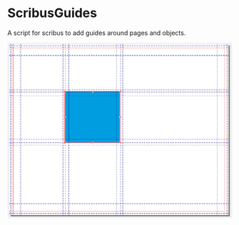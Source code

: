 # ScribusGuides
A script for scribus to add guides around pages and objects.

![screenshot](https://github.com/sonejostudios/ScribusGuides/blob/master/scribus_guides.png "PageMirror")
